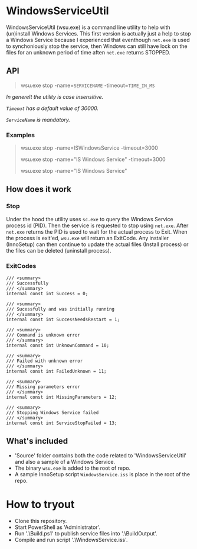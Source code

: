 # WindowsServiceUtil
WindowsServiceUtil (wsu.exe) is a command line utility to help with (un)install Windows Services. This first version is actually just a help to stop a Windows Service because I experienced that eventhough ```net.exe``` is used to synchoniously stop the service, then Windows can still have lock on the files for an unknown period of time aften ```net.exe``` returns STOPPED. 

## API

> wsu.exe stop -name=```SERVICENAME``` -timeout=```TIME_IN_MS```


*In generelt the utility is case insensitive.*

*```Timeout``` has a default value of 30000.*

*```ServiceName``` is mandatory.*

### Examples

> wsu.exe stop -name=ISWindowsService -timeout=3000
>
> wsu.exe stop -name="IS Windows Service" -timeout=3000
>
> wsu.exe stop -name="IS Windows Service"

## How does it work

### Stop
Under the hood the utility uses ```sc.exe``` to query the Windows Service process id (PID). Then the service is requested to stop using ```net.exe```. After ```net.exe``` returns the PID is used to wait for the actual process to Exit. When the process is exit'ed, ```wsu.exe``` will return an ExitCode. 
Any installer (InnoSetup) can then continue to update the actual files (Install process) or the files can be deleted (uninstall process).

### ExitCodes

```Csharp
/// <summary>
/// Successfully 
/// </summary>
internal const int Success = 0;

/// <summary>
/// Sucessfully and was initially running
/// </summary>
internal const int SuccessNeedsRestart = 1;

/// <summary>
/// Command is unknown error
/// </summary>
internal const int UnknownCommand = 10;

/// <summary>
/// Failed with unknown error
/// </summary>
internal const int FailedUnknown = 11;

/// <summary>
/// Missing parameters error
/// </summary>
internal const int MissingParameters = 12;

/// <summary>
/// Stopping Windows Service failed
/// </summary>
internal const int ServiceStopFailed = 13;
```

## What's included

- 'Source' folder contains both the code related to 'WindowsServiceUtil' and also a sample of a Windows Service. 
- The binary ```wsu.exe``` is added to the root of repo.
- A sample InnoSetup script ```WindowsService.iss``` is place in the root of the repo.

# How to tryout

- Clone this repository.
- Start PowerShell as 'Administrator'.
- Run '.\Build.ps1' to publish service files into '.\BuildOutput'.
- Compile and run script '.\WindowsService.iss'.


